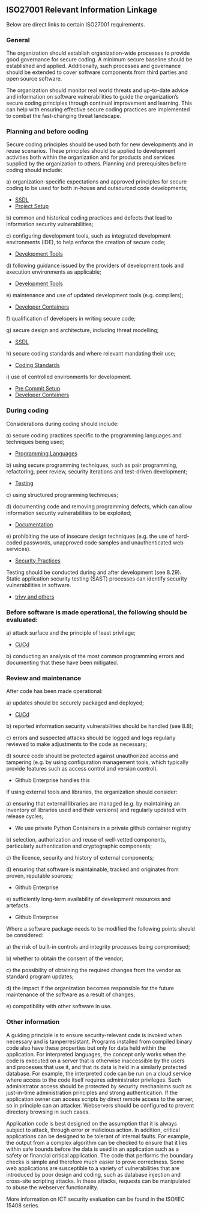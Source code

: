 ## ISO27001 Relevant Information Linkage
Below are direct links to certain ISO27001 requirements.

### General
The organization should establish organization-wide processes to provide good governance for secure coding. A minimum secure baseline should be established and applied. Additionally, such processes and governance should be extended to cover software components from third parties and open source software.

The organization should monitor real world threats and up-to-date advice and information on software vulnerabilities to guide the organization’s secure coding principles through continual improvement and learning. This can help with ensuring effective secure coding practices are implemented to combat the fast-changing threat landscape.

### Planning and before coding
Secure coding principles should be used both for new developments and in reuse scenarios. These principles should be applied to development activities both within the organization and for products and services supplied by the organization to others. Planning and prerequisites before coding should include:

a) organization-specific expectations and approved principles for secure coding to be used for both 
in-house and outsourced code developments;
- [SSDL](#secure-software-development-lifecycle)
- [Project Setup](#project-setup-configuration)

b) common and historical coding practices and defects that lead to information security vulnerabilities;

c) configuring development tools, such as integrated development environments (IDE), to help enforce 
the creation of secure code;
- [Development Tools](#development-tools-environments)

d) following guidance issued by the providers of development tools and execution environments as 
applicable;
- [Development Tools](#development-tools-environments)

e) maintenance and use of updated development tools (e.g. compilers);
- [Developer Containers](#developer-containers)

f) qualification of developers in writing secure code;

g) secure design and architecture, including threat modelling;
- [SSDL](#secure-software-development-lifecycle)

h) secure coding standards and where relevant mandating their use;
- [Coding Standards](#coding-styles-standards)

i) use of controlled environments for development.
- [Pre Commit Setup](#pre-commit-setup)
- [Developer Containers](#developer-containers)


### During coding
Considerations during coding should include:

a) secure coding practices specific to the programming languages and techniques being used;
- [Programming Languages](#programming-languages)

b) using secure programming techniques, such as pair programming, refactoring, peer review, 
security iterations and test-driven development;
- [Testing](#testing)

c) using structured programming techniques;

d) documenting code and removing programming defects, which can allow information security vulnerabilities to be exploited;
- [Documentation](#documentation)

e) prohibiting the use of insecure design techniques (e.g. the use of hard-coded passwords, unapproved 
code samples and unauthenticated web services).
- [Security Practices](#security-practices)

Testing should be conducted during and after development (see 8.29). Static application security testing 
(SAST) processes can identify security vulnerabilities in software.
- [trivy and others](#python-2)

### Before software is made operational, the following should be evaluated:

a) attack surface and the principle of least privilege;
- [Ci/Cd](#continious-integration-continious-deployment-cicd)

b) conducting an analysis of the most common programming errors and documenting that these have been mitigated.

### Review and maintenance

After code has been made operational:

a) updates should be securely packaged and deployed;
- [Ci/Cd](#continious-integration-continious-deployment-cicd)

b) reported information security vulnerabilities should be handled (see 8.8);

c) errors and suspected attacks should be logged and logs regularly reviewed to make adjustments to 
the code as necessary;

d) source code should be protected against unauthorized access and tampering (e.g. by using configuration management tools, which typically provide features such as access control and version control).
- Github Enterprise handles this

If using external tools and libraries, the organization should consider:

a) ensuring that external libraries are managed (e.g. by maintaining an inventory of libraries used 
and their versions) and regularly updated with release cycles;
- We use private Python Containers in a private github container registry

b) selection, authorization and reuse of well-vetted components, particularly authentication and 
cryptographic components;

c) the licence, security and history of external components;

d) ensuring that software is maintainable, tracked and originates from proven, reputable sources;
- Github Enterprise

e) sufficiently long-term availability of development resources and artefacts.
- Github Enterprise
  
Where a software package needs to be modified the following points should be considered:

a) the risk of built-in controls and integrity processes being compromised;

b) whether to obtain the consent of the vendor;

c) the possibility of obtaining the required changes from the vendor as standard program updates;

d) the impact if the organization becomes responsible for the future maintenance of the software as a result of changes;

e) compatibility with other software in use.

### Other information
A guiding principle is to ensure security-relevant code is invoked when necessary and is tamperresistant. Programs installed from compiled binary code also have these properties but only for data held within the application. For interpreted languages, the concept only works when the code is executed on a server that is otherwise inaccessible by the users and processes that use it, and that its data is held in a similarly protected database. For example, the interpreted code can be run on a cloud service where access to the code itself requires administrator privileges. Such administrator access should be protected by security mechanisms such as just-in-time administration principles and strong authentication. If the application owner can access scripts by direct remote access to the server, so in principle can an attacker. Webservers should be configured to prevent directory browsing in such cases.

Application code is best designed on the assumption that it is always subject to attack, through error or malicious action. In addition, critical applications can be designed to be tolerant of internal faults. For example, the output from a complex algorithm can be checked to ensure that it lies within safe bounds before the data is used in an application such as a safety or financial critical application. The code that 
performs the boundary checks is simple and therefore much easier to prove correctness.
Some web applications are susceptible to a variety of vulnerabilities that are introduced by poor design and coding, such as database injection and cross-site scripting attacks. In these attacks, requests can be manipulated to abuse the webserver functionality.

More information on ICT security evaluation can be found in the ISO/IEC 15408 series.
